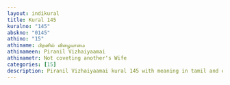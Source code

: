 ```yaml
---
layout: indikural
title: Kural 145
kuralno: "145"
abskno: "0145"
athino: "15"
athiname: பிறனில் விழையாமை
athinameen: Piranil Vizhaiyaamai
athinametr: Not coveting another's Wife
categories: [15]
description: Piranil Vizhaiyaamai kural 145 with meaning in tamil and english 
---
```


